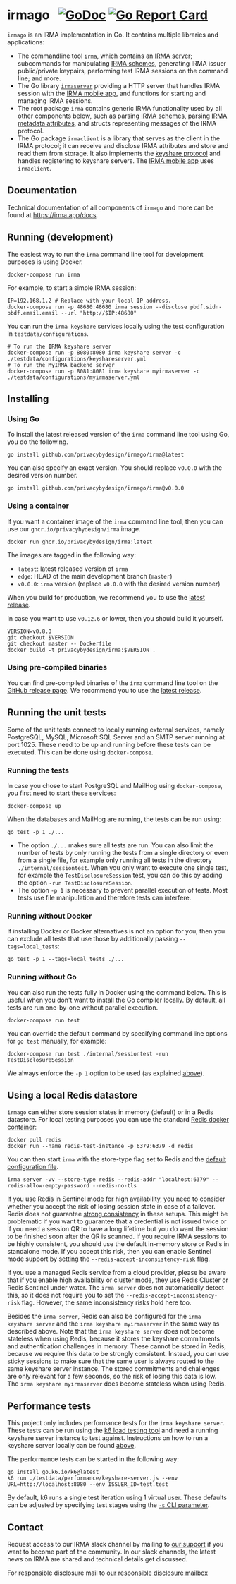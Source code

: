 # irmago &nbsp; [![GoDoc](https://godoc.org/github.com/privacybydesign/irmago?status.svg)](https://godoc.org/github.com/privacybydesign/irmago) [![Go Report Card](https://goreportcard.com/badge/github.com/privacybydesign/irmago)](https://goreportcard.com/report/github.com/privacybydesign/irmago)

`irmago` is an IRMA implementation in Go. It contains multiple libraries and applications:

* The commandline tool [`irma`](https://irma.app/docs/irma-cli/), which contains an [IRMA server](https://irma.app/docs/irma-server/); subcommands for manipulating [IRMA schemes](https://irma.app/docs/schemes/), generating IRMA issuer public/private keypairs, performing test IRMA sessions on the command line; and more.
* The Go library [`irmaserver`](https://irma.app/docs/irma-server-lib/) providing a HTTP server that handles IRMA session with the [IRMA mobile app](https://github.com/privacybydesign/irma_mobile), and functions for starting and managing IRMA sessions.
* The root package `irma` contains generic IRMA functionality used by all other components below, such as parsing [IRMA schemes](https://irma.app/docs/schemes/), parsing [IRMA metadata attributes](https://irma.app/docs/overview#the-metadata-attribute), and structs representing messages of the IRMA protocol.
* The Go package `irmaclient` is a library that serves as the client in the IRMA protocol; it can receive and disclose IRMA attributes and store and read them from storage. It also implements the [keyshare protocol](https://github.com/privacybydesign/irma_keyshare_server) and handles registering to keyshare servers. The [IRMA mobile app](https://github.com/privacybydesign/irma_mobile) uses `irmaclient`.

## Documentation

Technical documentation of all components of `irmago` and more can be found at https://irma.app/docs.

## Running (development)

The easiest way to run the `irma` command line tool for development purposes is using Docker.

    docker-compose run irma

For example, to start a simple IRMA session:

    IP=192.168.1.2 # Replace with your local IP address.
    docker-compose run -p 48680:48680 irma session --disclose pbdf.sidn-pbdf.email.email --url "http://$IP:48680"

You can run the `irma keyshare` services locally using the test configuration in `testdata/configurations`.

    # To run the IRMA keyshare server
    docker-compose run -p 8080:8080 irma keyshare server -c ./testdata/configurations/keyshareserver.yml
    # To run the MyIRMA backend server
    docker-compose run -p 8081:8081 irma keyshare myirmaserver -c ./testdata/configurations/myirmaserver.yml

## Installing
### Using Go
To install the latest released version of the `irma` command line tool using Go, you do the following.

    go install github.com/privacybydesign/irmago/irma@latest

You can also specify an exact version. You should replace `v0.0.0` with the desired version number.
  
    go install github.com/privacybydesign/irmago/irma@v0.0.0

### Using a container
If you want a container image of the `irma` command line tool, then you can use our `ghcr.io/privacybydesign/irma` image.

    docker run ghcr.io/privacybydesign/irma:latest

The images are tagged in the following way:
- `latest`: latest released version of `irma`
- `edge`: HEAD of the main development branch (`master`)
- `v0.0.0`: `irma` version (replace `v0.0.0` with the desired version number)

When you build for production, we recommend you to use the [latest release](https://github.com/privacybydesign/irmago/releases/latest).

In case you want to use `v0.12.6` or lower, then you should build it yourself.

    VERSION=v0.8.0
    git checkout $VERSION
    git checkout master -- Dockerfile
    docker build -t privacybydesign/irma:$VERSION .

### Using pre-compiled binaries
You can find pre-compiled binaries of the `irma` command line tool on the [GitHub release page](https://github.com/privacybydesign/irmago/releases).
We recommend you to use the [latest release](https://github.com/privacybydesign/irmago/releases/latest).

## Running the unit tests

Some of the unit tests connect to locally running external services, namely PostgreSQL, MySQL, Microsoft SQL Server and an SMTP server running at port 1025. These need to be up and running before these tests can be executed. This can be done using `docker-compose`.

### Running the tests

In case you chose to start PostgreSQL and MailHog using `docker-compose`, you first need to start these services:

    docker-compose up

When the databases and MailHog are running, the tests can be run using:

    go test -p 1 ./...

* The option `./...` makes sure all tests are run. You can also limit the number of tests by only running the tests from a single directory or even from a single file, for example only running all tests in the directory `./internal/sessiontest`. When you only want to execute one single test, for example the `TestDisclosureSession` test, you can do this by adding the option `-run TestDisclosureSession`.
* The option `-p 1` is necessary to prevent parallel execution of tests. Most tests use file manipulation and therefore tests can interfere.

### Running without Docker

If installing Docker or Docker alternatives is not an option for you, then you can exclude all tests that use those by additionally passing `--tags=local_tests`:

    go test -p 1 --tags=local_tests ./...

### Running without Go

You can also run the tests fully in Docker using the command below. This is useful when you don't want to install the Go compiler locally. By default, all tests are run one-by-one without parallel execution.

    docker-compose run test

You can override the default command by specifying command line options for `go test` manually, for example:

    docker-compose run test ./internal/sessiontest -run TestDisclosureSession

We always enforce the `-p 1` option to be used (as explained [above](#running-the-tests)).

## Using a local Redis datastore
`irmago` can either store session states in memory (default) or in a Redis datastore. For local testing purposes you can use the standard [Redis docker container](https://hub.docker.com/_/redis):

```
docker pull redis
docker run --name redis-test-instance -p 6379:6379 -d redis
```

You can then start `irma` with the store-type flag set to Redis and the [default configuration file](testdata/configurations/redis.yml).

```
irma server -vv --store-type redis --redis-addr "localhost:6379" --redis-allow-empty-password --redis-no-tls
```

If you use Redis in Sentinel mode for high availability, you need to consider whether you accept the risk of losing session state in case of a failover. Redis does not guarantee [strong consistency](https://redis.io/docs/management/scaling/#redis-cluster-consistency-guarantees) in these setups. This might be problematic if you want to guarantee that a credential is not issued twice or if you need a session QR to have a long lifetime but you do want the session to be finished soon after the QR is scanned. If you require IRMA sessions to be highly consistent, you should use the default in-memory store or Redis in standalone mode. If you accept this risk, then you can enable Sentinel mode support by setting the `--redis-accept-inconsistency-risk` flag.

If you use a managed Redis service from a cloud provider, please be aware that if you enable high availability or cluster mode, they use Redis Cluster or Redis Sentinel under water. The `irma server` does not automatically detect this, so it does not require you to set the `--redis-accept-inconsistency-risk` flag. However, the same inconsistency risks hold here too.

Besides the `irma server`, Redis can also be configured for the `irma keyshare server` and the `irma keyshare myirmaserver` in the same way as described above. Note that the `irma keyshare server` does not become stateless when using Redis, because it stores the keyshare commitments and authentication challenges in memory. These cannot be stored in Redis, because we require this data to be strongly consistent. Instead, you can use sticky sessions to make sure that the same user is always routed to the same keyshare server instance. The stored commitments and challenges are only relevant for a few seconds, so the risk of losing this data is low. The `irma keyshare myirmaserver` does become stateless when using Redis.

## Performance tests
This project only includes performance tests for the `irma keyshare server`. These tests can be run using the [k6 load testing tool](https://k6.io/docs/) and need a running keyshare server instance to test against. Instructions on how to run a keyshare server locally can be found [above](#running).

The performance tests can be started in the following way:

```
go install go.k6.io/k6@latest
k6 run ./testdata/performance/keyshare-server.js --env URL=http://localhost:8080 --env ISSUER_ID=test.test
```

By default, k6 runs a single test iteration using 1 virtual user. These defaults can be adjusted by specifying test stages using the [`-s` CLI parameter](https://k6.io/docs/using-k6/options/#stages).

## Contact
Request access to our IRMA slack channel by mailing to [our support](mailto:support@yivi.app) if you want to become part of the community. In our slack channels, the latest news on IRMA are shared and technical details get discussed.

For responsible disclosure mail to [our responsible disclosure mailbox](mailto:responsible.disclosure@sidn.nl)

<!-- vim: set ts=4 sw=4: -->
